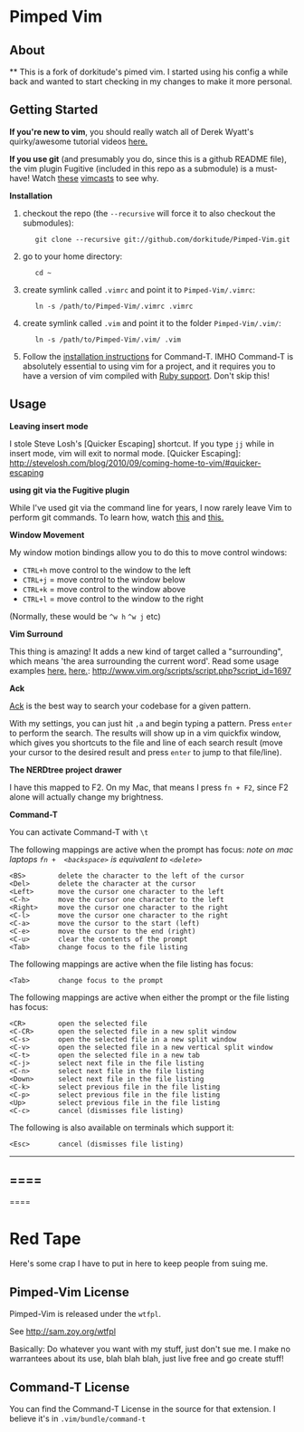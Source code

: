 Pimped Vim
==========



About
-----

** This is a fork of dorkitude's pimed vim.  I started using his config a while back and wanted to start checking in my changes to make it more personal.  



Getting Started
---------------

**If you're new to vim**, you should really watch all of Derek Wyatt's quirky/awesome tutorial videos [here.]

**If you use git** (and presumably you do, since this is a github README file), the vim plugin Fugitive (included in this repo as a submodule) is a must-have! Watch [these]&nbsp;[vimcasts] to see why.

  [here.]: http://www.derekwyatt.org/vim/vim-tutorial-videos/vim-novice-tutorial-videos/
  [these]: http://vimcasts.org/episodes/fugitive-vim---a-complement-to-command-line-git/
  [vimcasts]: http://vimcasts.org/episodes/fugitive-vim-working-with-the-git-index/


**Installation**

 1. checkout the repo (the `--recursive` will force it to also checkout the submodules):

           git clone --recursive git://github.com/dorkitude/Pimped-Vim.git

 2. go to your home directory:

           cd ~

 3. create symlink called `.vimrc` and point it to `Pimped-Vim/.vimrc`:
 
           ln -s /path/to/Pimped-Vim/.vimrc .vimrc

 4. create symlink called `.vim` and point it to the folder `Pimped-Vim/.vim/`:

           ln -s /path/to/Pimped-Vim/.vim/ .vim

 5. Follow the [installation instructions] for Command-T.  IMHO Command-T is absolutely essential to using vim for a project, and it requires you to have a version of vim compiled with [Ruby support].  Don't skip this!

  [installation instructions]: https://github.com/dorkitude/Pimped-Vim/blob/master/.vim/bundle/Command-T/README.txt
  [Ruby support]: http://stackoverflow.com/questions/3794895/installing-vim-with-ruby-support-ruby


Usage
-----


**Leaving insert mode**

I stole Steve Losh's [Quicker Escaping] shortcut.  If you type `jj` while in insert mode, vim will exit to normal mode.
  [Quicker Escaping]: http://stevelosh.com/blog/2010/09/coming-home-to-vim/#quicker-escaping

**using git via the Fugitive plugin**

While I've used git via the command line for years, I now rarely leave Vim to perform git commands.  To learn how, watch [this] and [this.]

  [this]: http://vimcasts.org/episodes/fugitive-vim---a-complement-to-command-line-git/
  [this.]: http://vimcasts.org/episodes/fugitive-vim-working-with-the-git-index/

  

**Window Movement**

My window motion bindings allow you to do this to move control windows:

 - `CTRL+h` move control to the window to the left
 - `CTRL+j` = move control to the window below
 - `CTRL+k` = move control to the window above
 - `CTRL+l` = move control to the window to the right

(Normally, these would be `^w h`  `^w j`  etc)

**Vim Surround**

This thing is amazing!  It adds a new kind of target called a "surrounding", which means 'the area surrounding the current word'.  Read some usage examples [here.]
  [here.]: http://www.vim.org/scripts/script.php?script_id=1697

**Ack**

[Ack] is the best way to search your codebase for a given pattern.

With my settings, you can just hit `,a` and begin typing a pattern.  Press `enter` to perform the search.  The results will show up in a vim quickfix window, which gives you shortcuts to the file and line of each search result (move your cursor to the desired result and press `enter` to jump to that file/line).

  [Ack]: http://stevelosh.com/blog/2010/09/coming-home-to-vim/#ack


**The NERDtree project drawer**

I have this mapped to F2.  On my Mac, that means I press `fn + F2`, since F2 alone will actually change my brightness.




**Command-T**

You can activate Command-T with `\t` 


The following mappings are active when the prompt has focus:
*note on mac laptops `fn +  <backspace>`  is equivalent to `<delete>`*

    <BS>        delete the character to the left of the cursor
    <Del>       delete the character at the cursor
    <Left>      move the cursor one character to the left
    <C-h>       move the cursor one character to the left
    <Right>     move the cursor one character to the right
    <C-l>       move the cursor one character to the right
    <C-a>       move the cursor to the start (left)
    <C-e>       move the cursor to the end (right)
    <C-u>       clear the contents of the prompt
    <Tab>       change focus to the file listing

The following mappings are active when the file listing has focus:

    <Tab>       change focus to the prompt

The following mappings are active when either the prompt or the file listing
has focus:

    <CR>        open the selected file
    <C-CR>      open the selected file in a new split window
    <C-s>       open the selected file in a new split window
    <C-v>       open the selected file in a new vertical split window
    <C-t>       open the selected file in a new tab
    <C-j>       select next file in the file listing
    <C-n>       select next file in the file listing
    <Down>      select next file in the file listing
    <C-k>       select previous file in the file listing
    <C-p>       select previous file in the file listing
    <Up>        select previous file in the file listing
    <C-c>       cancel (dismisses file listing)

The following is also available on terminals which support it:

    <Esc>       cancel (dismisses file listing)
    










----
====
----
====






Red Tape
========

Here's some crap I have to put in here to keep people from suing me.


Pimped-Vim License
------------------
Pimped-Vim is released under the `wtfpl`.

See http://sam.zoy.org/wtfpl

Basically: Do whatever you want with my stuff, just don't sue me.  I make no warrantees about its use, blah blah blah, just live free and go create stuff!



Command-T License
-----------------

You can find the Command-T License in the source for that extension.  I believe it's in `.vim/bundle/command-t`
